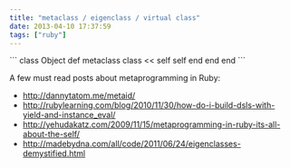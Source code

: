 ```yaml
---
title: "metaclass / eigenclass / virtual class"
date: 2013-04-10 17:37:59
tags: ["ruby"]
---
```


<p>
```
class Object
  def metaclass
    class << self
      self 
    end
  end
end
```
</p>

<p>
A few must read posts about metaprogramming in Ruby:

<ul>
<li>
<a href="http://dannytatom.me/metaid/">http://dannytatom.me/metaid/</a>
</li>
<li><a href="http://rubylearning.com/blog/2010/11/30/how-do-i-build-dsls-with-yield-and-instance_eval/">http://rubylearning.com/blog/2010/11/30/how-do-i-build-dsls-with-yield-and-instance_eval/</a>
</li>
<li>
<a href="http://yehudakatz.com/2009/11/15/metaprogramming-in-ruby-its-all-about-the-self/">http://yehudakatz.com/2009/11/15/metaprogramming-in-ruby-its-all-about-the-self/</a>
</li>
<li><a href="http://madebydna.com/all/code/2011/06/24/eigenclasses-demystified.html">http://madebydna.com/all/code/2011/06/24/eigenclasses-demystified.html</a>
</li>
</ul>
<p>
